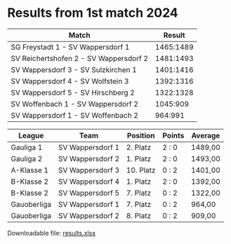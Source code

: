 # Results from 1st match 2024

| Match | Result |
|-------|--------|
| SG Freystadt 1 - SV Wappersdorf 1 | 1465:1489 |
| SV Reichertshofen 2 - SV Wappersdorf 2 | 1481:1493 |
| SV Wappersdorf 3 - SV Sulzkirchen 1 | 1401:1416 |
| SV Wappersdorf 4 - SV Wolfstein 3 | 1392:1316 |
| SV Wappersdorf 5 - SV Hirschberg 2 | 1322:1328 |
| SV Woffenbach 1 - SV Wappersdorf 2 | 1045:909 |
| SV Wappersdorf 1 - SV Woffenbach 2 | 964:991 |

| League | Team | Position | Points | Average |
|--------|------|----------|--------|---------|
| Gauliga 1 | SV Wappersdorf 1 | 2. Platz | 2 : 0 | 1489,00 |
| Gauliga 2 | SV Wappersdorf 2 | 1. Platz | 2 : 0 | 1493,00 |
| A-Klasse 1 | SV Wappersdorf 3 | 10. Platz | 0 : 2 | 1401,00 |
| B-Klasse 2 | SV Wappersdorf 4 | 1. Platz | 2 : 0 | 1392,00 |
| B-Klasse 2 | SV Wappersdorf 5 | 7. Platz | 0 : 2 | 1322,00 |
| Gauoberliga | SV Wappersdorf 1 | 7. Platz | 0 : 2 | 964,00 |
| Gauoberliga | SV Wappersdorf 2 | 8. Platz | 0 : 2 | 909,00 |

Downloadable file: [results.xlsx](../../report_file.xlsx)